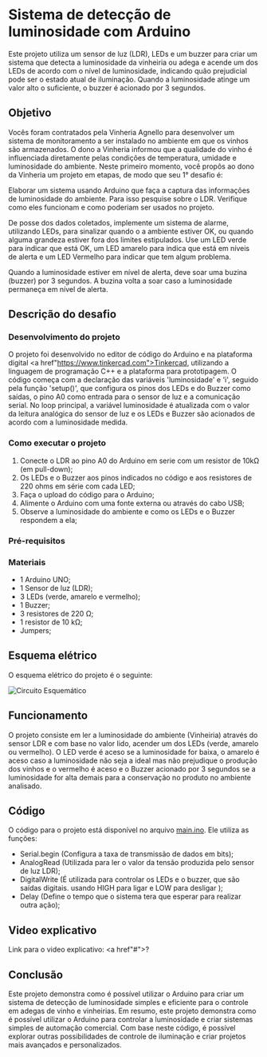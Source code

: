# Sistema de detecção de luminosidade com Arduino

Este projeto utiliza um sensor de luz (LDR), LEDs e um buzzer para criar um sistema que detecta a luminosidade da vinheiria ou adega e acende um dos LEDs de acordo com o nível de luminosidade, indicando quão prejudicial pode ser o estado atual de iluminação. Quando a luminosidade atinge um valor alto o suficiente, o buzzer é acionado por 3 segundos.


## Objetivo

Vocês foram contratados pela Vinheria Agnello para desenvolver um sistema de monitoramento a ser instalado no ambiente em que os vinhos são armazenados. O dono a Vinheria informou que a qualidade do vinho é influenciada diretamente pelas condições de temperatura, umidade e luminosidade do ambiente. Neste primeiro momento, você propôs ao dono da Vinheria um projeto em etapas, de modo que seu 1° desafio é:

Elaborar um sistema usando Arduino que faça a captura das informações de luminosidade do ambiente.  Para isso pesquise sobre o LDR. Verifique como eles funcionam e como poderiam ser usados no projeto.

De posse dos dados coletados, implemente um sistema de alarme, utilizando LEDs, para sinalizar quando o a ambiente estiver OK, ou quando alguma grandeza estiver fora dos limites estipulados.  Use um LED verde para indicar que está OK, um LED amarelo para indica que está em níveis de alerta e um LED Vermelho para indicar que tem algum problema.

Quando a luminosidade estiver em nível de alerta, deve soar uma buzina (buzzer) por 3 segundos. A buzina volta a soar caso a luminosidade permaneça em nível de alerta.

## Descrição do desafio

### Desenvolvimento do projeto
   
   O projeto foi desenvolvido no editor de código do Arduino e na plataforma digital <a href"https://www.tinkercad.com">Tinkercad</a>, utilizando a linguagem de programação C++ e a plataforma para prototipagem. O código começa com a declaração das variáveis 'luminosidade' e 'i', seguido pela função 'setup()', que configura os pinos dos LEDs e do Buzzer como saídas, o pino A0 como entrada para o sensor de luz e a comunicação serial. No loop principal, a variável luminosidade é atualizada com o valor da leitura analógica do sensor de luz e os LEDs e Buzzer são acionados de acordo com a luminosidade medida.

### Como executar o projeto

1. Conecte o LDR ao pino A0 do Arduino em serie com um resistor de 10kΩ (em pull-down);  
2. Os LEDs e o Buzzer aos pinos indicados no código e aos resistores de 220 ohms em série com cada LED;
3. Faça o upload do código para o Arduino;
4. Alimente o Arduino com uma fonte externa ou através do cabo USB;
5. Observe a luminosidade do ambiente e como os LEDs e o Buzzer respondem a ela;
   
### Pré-requisitos
   
  ### Materiais

- 1 Arduino UNO;
- 1 Sensor de luz (LDR);
- 3 LEDs (verde, amarelo e vermelho);
- 1 Buzzer;
- 3 resistores de 220 Ω;
- 1 resistor de 10 kΩ;
- Jumpers;



## Esquema elétrico

O esquema elétrico do projeto é o seguinte:

![Circuito Esquemático](https://github.com/devCaiqueWS/sensor-luminosidade/blob/main/circuito.jpeg)

## Funcionamento

O projeto consiste em ler a luminosidade do ambiente (Vinheiria) através do sensor LDR e com base no valor lido, acender um dos LEDs (verde, amarelo ou vermelho). O LED verde é aceso se a luminosidade for baixa, o amarelo é aceso caso a luminosidade não seja a ideal mas não prejudique o produção dos vinhos e o vermelho é aceso  e o Buzzer acionado por 3 segundos se a luminosidade for alta demais para a conservação no produto no ambiente analisado.

## Código

O código para o projeto está disponível no arquivo <a href="https://github.com/devCaiqueWS/sensor-luminosidade/blob/main/main.ino">main.ino</a>. Ele utiliza as funções:

- Serial.begin (Configura a taxa de transmissão de dados em bits);
- AnalogRead (Utilizada para ler o valor da tensão produzida pelo sensor de luz LDR);
- DigitalWrite (É utilizada para controlar os LEDs e o buzzer, que são saídas digitais. usando HIGH para ligar e LOW para desligar );
- Delay (Define o tempo que o sistema tera que esperar para realizar outra ação);

## Video explicativo

Link para o video explicativo: <a href"#">?</a>

## Conclusão

Este projeto demonstra como é possível utilizar o Arduino para criar um sistema de detecção de luminosidade simples e eficiente para o controle em adegas de vinho e vinheirias. 
Em resumo, este projeto demonstra como é possível utilizar o Arduino para controlar a luminosidade e criar sistemas simples de automação comercial. Com base neste código, é possível explorar outras possibilidades de controle de iluminação e criar projetos mais avançados e personalizados.
